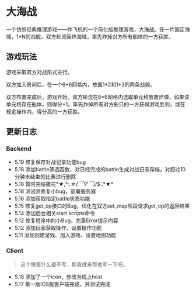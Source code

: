 # 大海战

一个仿照经典推理游戏——炸飞机的一个简化版推理游戏，大海战。在一片固定海域，1\*N的战舰，双方轮流轰炸海域，率先炸掉对方所有船体的一方获胜。

## 游戏玩法

游戏采取双方对战形式进行。

双方加入房间后，在一个6\*6网格内，放置1\*2和1\*3的两条战舰。

双方布置完成后，游戏开始。双方轮流在6\*6网格内选取单元格放置炸弹，如果该单元格存在船体，则得分+1。率先炸掉所有对方船只的一方获得游戏胜利，或在规定操作内，得分高的一方获胜。

## 更新日志

### Backend

* 5.19 修复保存对战记录功能bug
* 5.18 添加battle筛选函数，对已经完成的battle生成对战日志存档，对超过10分钟未结束的比赛进行删除
* 5.18 暂时完结撒花*★,°*:.☆\(￣▽￣)/$:*.°★*
* 5.18 测试并修复小bug，部署服务器
* 5.16 添加获取指定battle状态功能
* 5.15 修复get\_op接口的Bug，优化在双方set_map阶段请求get\_op的返回结果
* 5.14 添加后台相关start scripts命令
* 5.12 修复程序中的小Bug，完善Error提示内容
* 5.12 添加玩家获取操作、设置操作功能
* 5.11 添加创建游戏、加入游戏、设置地图功能

### Client

>这个懒蛋什么都不写，那我就来帮他写一下吧。

* 5.18 添加了一个icon，修改为线上host
* 5.17 第一版IOS版客户端完成，并测试完成
